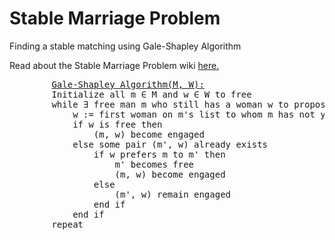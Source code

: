 <!DOCTYPE HTML>
<html>
  <head>
    <h1>Stable Marriage Problem</h1>
  </head>
  <body>
    <p>Finding a stable matching using Gale-Shapley Algorithm</p>
    <p>Read about the Stable Marriage Problem wiki <a href="https://en.wikipedia.org/wiki/Stable_marriage_problem">here.</a></p>
    <p>
      <pre>
        <a href="https://en.wikipedia.org/wiki/Gale%E2%80%93Shapley_algorithm">Gale-Shapley Algorithm(M, W):</a>
        Initialize all m ∈ M and w ∈ W to free
        while ∃ free man m who still has a woman w to propose to do
            w := first woman on m's list to whom m has not yet proposed
            if w is free then
                (m, w) become engaged
            else some pair (m', w) already exists
                if w prefers m to m' then
                    m' becomes free
                    (m, w) become engaged 
                else
                    (m', w) remain engaged
                end if
            end if
        repeat
      </pre>
     </p>
  </body>
</html>
